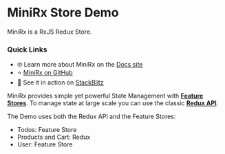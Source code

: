 # MiniRx Store Demo

MiniRx is a RxJS Redux Store.

### Quick Links

-   🤓 Learn more about MiniRx on the [Docs site](https://spierala.github.io/mini-rx-store/)
-   ⭐ [MiniRx on GitHub](https://github.com/spierala/mini-rx-store)
-   🚀 See it in action on [StackBlitz](https://stackblitz.com/edit/mini-rx-angular-todos)

MiniRx provides simple yet powerful State Management with **[Feature Stores](https://spierala.github.io/mini-rx-store/docs/fs-quick-start)**.
To manage state at large scale you can use the classic **[Redux API](https://spierala.github.io/mini-rx-store/docs/redux)**.

The Demo uses both the Redux API and the Feature Stores:

-   Todos: Feature Store
-   Products and Cart: Redux
-   User: Feature Store
